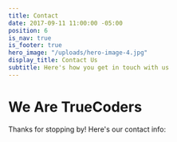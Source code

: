 ```yaml
---
title: Contact
date: 2017-09-11 11:00:00 -05:00
position: 6
is_nav: true
is_footer: true
hero_image: "/uploads/hero-image-4.jpg"
display_title: Contact Us
subtitle: Here's how you get in touch with us
---
```


# We Are TrueCoders

Thanks for stopping by! Here's our contact info: